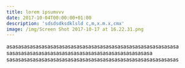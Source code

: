 ```yaml
---
title: lorem ipsumvvv
date: 2017-10-04T00:00:00+01:00
description: 'sdsdsdksdklsld c,m,x.m.x,cmx'
image: /img/Screen Shot 2017-10-17 at 16.22.31.png
---
```

asasasasasasasasasasasasasasasasasasasasasasasasasasasasasa sasasasasasasasasasasasasasasasasasasasasasasasasa sasasasasasasasasasasasasasasasasasasasasasasasasasasasasas
